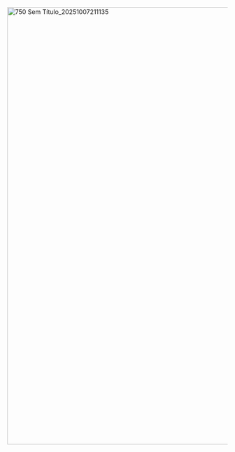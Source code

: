 <img width="1467" height="1000" alt="750 Sem Título_20251007211135" src="https://github.com/user-attachments/assets/90a834f4-d007-4087-ad8b-16e79fce15bb" />

